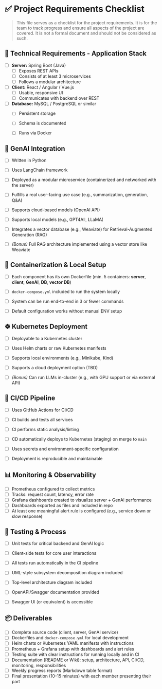 # ✅ Project Requirements Checklist

> This file serves as a checklist for the project requirements. 
It is for the team to track progress and ensure all aspects of the project are covered.
It is not a formal document and should not be considered as such.

## 🧩 Technical Requirements - Application Stack

- [ ] **Server:** Spring Boot (Java)  
  - [ ] Exposes REST APIs  
  - [ ] Consists of at least 3 microservices  
  - [ ] Follows a modular architecture  

- [ ] **Client:** React / Angular / Vue.js  
  - [ ] Usable, responsive UI  
  - [ ] Communicates with backend over REST  

- [ ] **Database:** MySQL / PostgreSQL or similar  
  - [ ] Persistent storage  
  - [ ] Schema is documented  
  - [ ] Runs via Docker  


## 🧠 GenAI Integration

- [ ] Written in Python  
- [ ] Uses LangChain framework  
- [ ] Deployed as a modular microservice (containerized and networked with the server)  
- [ ] Fulfills a real user-facing use case (e.g., summarization, generation, Q&A)  
- [ ] Supports cloud-based models (OpenAI API)  
- [ ] Supports local models (e.g., GPT4All, LLaMA)
- [ ] Integrates a vector database (e.g., Weaviate) for Retrieval-Augmented Generation (RAG)  
- [ ] *(Bonus)* Full RAG architecture implemented using a vector store like Weaviate  


## 🐳 Containerization & Local Setup

- [ ] Each component has its own Dockerfile (min. 5 containers: **server**, **client**, **GenAI**, **DB**, **vector DB**)  
- [ ] `docker-compose.yml` included to run the system locally  
- [ ] System can be run end-to-end in 3 or fewer commands
- [ ] Default configuration works without manual ENV setup


## ☸️ Kubernetes Deployment

- [ ] Deployable to a Kubernetes cluster  
- [ ] Uses Helm charts or raw Kubernetes manifests  
- [ ] Supports local environments (e.g., Minikube, Kind)  
- [ ] Supports a cloud deployment option (TBD)  
- [ ] *(Bonus)* Can run LLMs in-cluster (e.g., with GPU support or via external API)


## 🔁 CI/CD Pipeline

- [ ] Uses GitHub Actions for CI/CD  
- [ ] CI builds and tests all services  
- [ ] CI performs static analysis/linting  
- [ ] CD automatically deploys to Kubernetes (staging) on merge to `main`  
- [ ] Uses secrets and environment-specific configuration  
- [ ] Deployment is reproducible and maintainable  


## 📊 Monitoring & Observability

- [ ] Prometheus configured to collect metrics  
- [ ] Tracks: request count, latency, error rate  
- [ ] Grafana dashboards created to visualize server + GenAI performance  
- [ ] Dashboards exported as files and included in repo  
- [ ] At least one meaningful alert rule is configured (e.g., service down or slow response)

## 🧪 Testing & Process

- [ ] Unit tests for critical backend and GenAI logic  
- [ ] Client-side tests for core user interactions  
- [ ] All tests run automatically in the CI pipeline  
- [ ] UML-style subsystem decomposition diagram included  
- [ ] Top-level architecture diagram included  
- [ ] OpenAPI/Swagger documentation provided  
- [ ] Swagger UI (or equivalent) is accessible


## 📦 Deliverables

- [ ] Complete source code (client, server, GenAI service)  
- [ ] Dockerfiles and `docker-compose.yml` for local development  
- [ ] Helm charts or Kubernetes YAML manifests with instructions  
- [ ] Prometheus + Grafana setup with dashboards and alert rules  
- [ ] Testing suite with clear instructions for running locally and in CI  
- [ ] Documentation (README or Wiki): setup, architecture, API, CI/CD, monitoring, responsibilities  
- [ ] Weekly progress reports (Markdown table format)  
- [ ] Final presentation (10–15 minutes) with each member presenting their part
